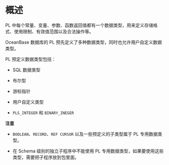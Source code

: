 概述 
=======================

PL 中每个常量、变量、参数、函数返回值都有一个数据类型，用来定义存储格式、使用限制、有效值范围以及合法操作等。

OceanBase 数据库的 PL 预先定义了多种数据类型，同时也允许用户自定义数据类型。

PL 预定义数据类型包括：

* SQL 数据类型

  

* 布尔型

  

* 游标指针

  

* 用户自定义类型

  

* `PLS_INTEGER` 和 `BINARY_INEGER`

  



**注意**



* `BOOLEAN`、`RECORD`、`REF CURSOR` 以及一些预定义的子类型属于 PL 专用数据类型。

  

* 在 Schema 级别的独立子程序中不能使用 PL 专用数据类型，如果要使用这些类型，需要把子程序放到包里面。

  





